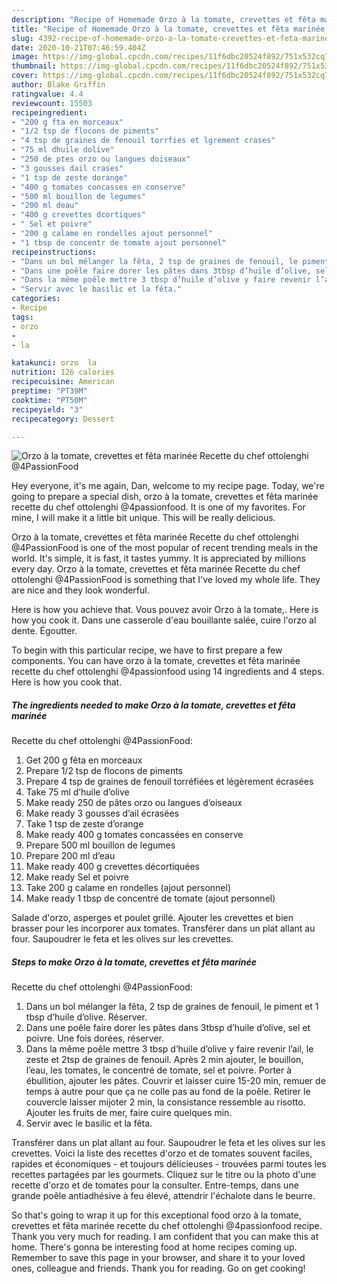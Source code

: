 ```yaml
---
description: "Recipe of Homemade Orzo à la tomate, crevettes et fêta marinée  Recette du chef ottolenghi @4PassionFood"
title: "Recipe of Homemade Orzo à la tomate, crevettes et fêta marinée  Recette du chef ottolenghi @4PassionFood"
slug: 4392-recipe-of-homemade-orzo-a-la-tomate-crevettes-et-feta-marinee-recette-du-chef-ottolenghi-4passionfood
date: 2020-10-21T07:46:59.404Z
image: https://img-global.cpcdn.com/recipes/11f6dbc20524f892/751x532cq70/orzo-a-la-tomate-crevettes-et-feta-marinee-recette-du-chef-ottolenghi-4passionfood-photo-principale-de-la-recette.jpg
thumbnail: https://img-global.cpcdn.com/recipes/11f6dbc20524f892/751x532cq70/orzo-a-la-tomate-crevettes-et-feta-marinee-recette-du-chef-ottolenghi-4passionfood-photo-principale-de-la-recette.jpg
cover: https://img-global.cpcdn.com/recipes/11f6dbc20524f892/751x532cq70/orzo-a-la-tomate-crevettes-et-feta-marinee-recette-du-chef-ottolenghi-4passionfood-photo-principale-de-la-recette.jpg
author: Blake Griffin
ratingvalue: 4.4
reviewcount: 15503
recipeingredient:
- "200 g fta en morceaux"
- "1/2 tsp de flocons de piments"
- "4 tsp de graines de fenouil torrfies et lgrement crases"
- "75 ml dhuile dolive"
- "250 de ptes orzo ou langues doiseaux"
- "3 gousses dail crases"
- "1 tsp de zeste dorange"
- "400 g tomates concasses en conserve"
- "500 ml bouillon de legumes"
- "200 ml deau"
- "400 g crevettes dcortiques"
- " Sel et poivre"
- "200 g calame en rondelles ajout personnel"
- "1 tbsp de concentr de tomate ajout personnel"
recipeinstructions:
- "Dans un bol mélanger la fêta, 2 tsp de graines de fenouil, le piment et 1 tbsp d’huile d’olive. Réserver."
- "Dans une poêle faire dorer les pâtes dans 3tbsp d’huile d’olive, sel et poivre. Une fois dorées, réserver."
- "Dans la même poêle mettre 3 tbsp d’huile d’olive y faire revenir l’ail, le zeste et 2tsp de graines de fenouil. Après 2 min ajouter, le bouillon, l’eau, les tomates, le concentré de tomate, sel et poivre. Porter à ébullition, ajouter les pâtes. Couvrir et laisser cuire 15-20 min, remuer de temps à autre pour que ça ne colle pas au fond de la poêle. Retirer le couvercle laisser mijoter 2 min, la consistance ressemble au risotto. Ajouter les fruits de mer, faire cuire quelques min."
- "Servir avec le basilic et la fêta."
categories:
- Recipe
tags:
- orzo
- 
- la

katakunci: orzo  la 
nutrition: 126 calories
recipecuisine: American
preptime: "PT39M"
cooktime: "PT50M"
recipeyield: "3"
recipecategory: Dessert

---
```



![Orzo à la tomate, crevettes et fêta marinée 
Recette du chef ottolenghi
@4PassionFood](https://img-global.cpcdn.com/recipes/11f6dbc20524f892/751x532cq70/orzo-a-la-tomate-crevettes-et-feta-marinee-recette-du-chef-ottolenghi-4passionfood-photo-principale-de-la-recette.jpg)

Hey everyone, it's me again, Dan, welcome to my recipe page. Today, we're going to prepare a special dish, orzo à la tomate, crevettes et fêta marinée 
recette du chef ottolenghi
@4passionfood. It is one of my favorites. For mine, I will make it a little bit unique. This will be really delicious.

Orzo à la tomate, crevettes et fêta marinée 
Recette du chef ottolenghi
@4PassionFood is one of the most popular of recent trending meals in the world. It's simple, it is fast, it tastes yummy. It is appreciated by millions every day. Orzo à la tomate, crevettes et fêta marinée 
Recette du chef ottolenghi
@4PassionFood is something that I've loved my whole life. They are nice and they look wonderful.

Here is how you achieve that. Vous pouvez avoir Orzo à la tomate,. Here is how you cook it. Dans une casserole d&#39;eau bouillante salée, cuire l&#39;orzo al dente. Égoutter.


To begin with this particular recipe, we have to first prepare a few components. You can have orzo à la tomate, crevettes et fêta marinée 
recette du chef ottolenghi
@4passionfood using 14 ingredients and 4 steps. Here is how you cook that.

<!--inarticleads1-->

##### The ingredients needed to make Orzo à la tomate, crevettes et fêta marinée 
Recette du chef ottolenghi
@4PassionFood:

1. Get 200 g fêta en morceaux
1. Prepare 1/2 tsp de flocons de piments
1. Prepare 4 tsp de graines de fenouil torréfiées et légèrement écrasées
1. Take 75 ml d’huile d’olive
1. Make ready 250 de pâtes orzo ou langues d’oiseaux
1. Make ready 3 gousses d’ail écrasées
1. Take 1 tsp de zeste d’orange
1. Make ready 400 g tomates concassées en conserve
1. Prepare 500 ml bouillon de legumes
1. Prepare 200 ml d’eau
1. Make ready 400 g crevettes décortiquées
1. Make ready  Sel et poivre
1. Take 200 g calame en rondelles (ajout personnel)
1. Make ready 1 tbsp de concentré de tomate (ajout personnel)


Salade d&#39;orzo, asperges et poulet grillé. Ajouter les crevettes et bien brasser pour les incorporer aux tomates. Transférer dans un plat allant au four. Saupoudrer le feta et les olives sur les crevettes. 

<!--inarticleads2-->

##### Steps to make Orzo à la tomate, crevettes et fêta marinée 
Recette du chef ottolenghi
@4PassionFood:

1. Dans un bol mélanger la fêta, 2 tsp de graines de fenouil, le piment et 1 tbsp d’huile d’olive. Réserver.
1. Dans une poêle faire dorer les pâtes dans 3tbsp d’huile d’olive, sel et poivre. Une fois dorées, réserver.
1. Dans la même poêle mettre 3 tbsp d’huile d’olive y faire revenir l’ail, le zeste et 2tsp de graines de fenouil. Après 2 min ajouter, le bouillon, l’eau, les tomates, le concentré de tomate, sel et poivre. Porter à ébullition, ajouter les pâtes. Couvrir et laisser cuire 15-20 min, remuer de temps à autre pour que ça ne colle pas au fond de la poêle. Retirer le couvercle laisser mijoter 2 min, la consistance ressemble au risotto. Ajouter les fruits de mer, faire cuire quelques min.
1. Servir avec le basilic et la fêta.


Transférer dans un plat allant au four. Saupoudrer le feta et les olives sur les crevettes. Voici la liste des recettes d&#39;orzo et de tomates souvent faciles, rapides et économiques - et toujours délicieuses - trouvées parmi toutes les recettes partagées par les gourmets. Cliquez sur le titre ou la photo d&#39;une recette d&#39;orzo et de tomates pour la consulter. Entre-temps, dans une grande poêle antiadhésive à feu élevé, attendrir l&#39;échalote dans le beurre. 

So that's going to wrap it up for this exceptional food orzo à la tomate, crevettes et fêta marinée 
recette du chef ottolenghi
@4passionfood recipe. Thank you very much for reading. I am confident that you can make this at home. There's gonna be interesting food at home recipes coming up. Remember to save this page in your browser, and share it to your loved ones, colleague and friends. Thank you for reading. Go on get cooking!
